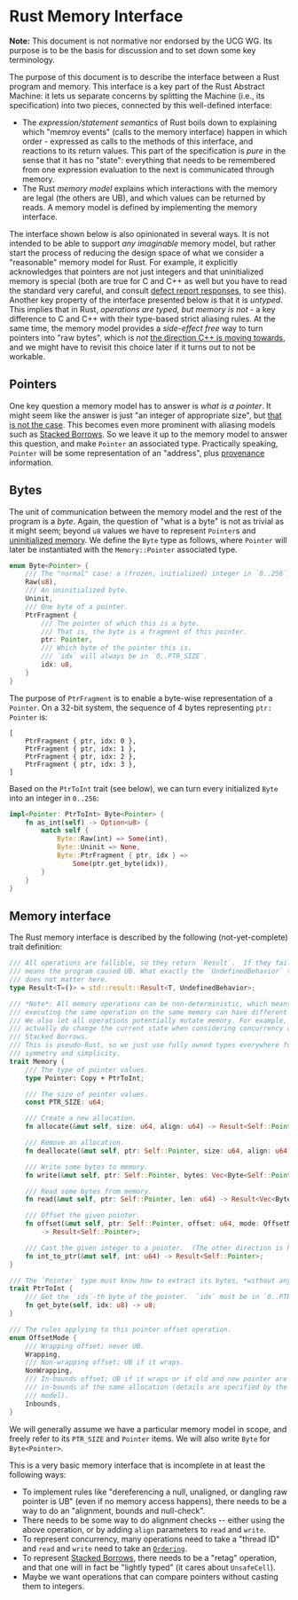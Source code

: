 # Rust Memory Interface

**Note:** This document is not normative nor endorsed by the UCG WG. Its purpose is to be the basis for discussion and to set down some key terminology.

The purpose of this document is to describe the interface between a Rust program and memory.
This interface is a key part of the Rust Abstract Machine: it lets us separate concerns by splitting the Machine (i.e., its specification) into two pieces, connected by this well-defined interface:
* The *expression/statement semantics* of Rust boils down to explaining which "memroy events" (calls to the memory interface) happen in which order - expressed as calls to the methods of this interface, and reactions to its return values. This part of the specification is *pure* in the sense that it has no "state": everything that needs to be remembered from one expression evaluation to the next is communicated through memory.
* The Rust *memory model* explains which interactions with the memory are legal (the others are UB), and which values can be returned by reads. A memory model is defined by implementing the memory interface.

The interface shown below is also opinionated in several ways.
It is not intended to be able to support *any imaginable* memory model, but rather start the process of reducing the design space of what we consider a "reasonable" memory model for Rust.
For example, it explicitly acknowledges that pointers are not just integers and that uninitialized memory is special (both are true for C and C++ as well but you have to read the standard very careful, and consult [defect report responses](http://www.open-std.org/jtc1/sc22/wg14/www/docs/dr_260.htm), to see this).
Another key property of the interface presented below is that it is *untyped*.
This implies that in Rust, *operations are typed, but memory is not* - a key difference to C and C++ with their type-based strict aliasing rules.
At the same time, the memory model provides a *side-effect free* way to turn pointers into "raw bytes", which is *not* [the direction C++ is moving towards](http://www.open-std.org/jtc1/sc22/wg14/www/docs/n2364.pdf), and we might have to revisit this choice later if it turns out to not be workable.

## Pointers

One key question a memory model has to answer is *what is a pointer*.
It might seem like the answer is just "an integer of appropriate size", but [that is not the case][pointers-complicated].
This becomes even more prominent with aliasing models such as [Stacked Borrows].
So we leave it up to the memory model to answer this question, and make `Pointer` an associated type.
Practically speaking, `Pointer` will be some representation of an "address", plus [provenance] information.

[provenance]: https://github.com/rust-lang/unsafe-code-guidelines/blob/master/reference/src/glossary.md#pointer-provenance

## Bytes

The unit of communication between the memory model and the rest of the program is a *byte*.
Again, the question of "what is a byte" is not as trivial as it might seem; beyond `u8` values we have to represent `Pointer`s and [uninitialized memory][uninit].
We define the `Byte` type as follows, where `Pointer` will later be instantiated with the `Memory::Pointer` associated type.

```rust
enum Byte<Pointer> {
    /// The "normal" case: a (frozen, initialized) integer in `0..256`.
    Raw(u8),
    /// An uninitialized byte.
    Uninit,
    /// One byte of a pointer.
    PtrFragment {
        /// The pointer of which this is a byte.
        /// That is, the byte is a fragment of this pointer.
        ptr: Pointer,
        /// Which byte of the pointer this is.
        /// `idx` will always be in `0..PTR_SIZE`.
        idx: u8,
    }
}
```

The purpose of `PtrFragment` is to enable a byte-wise representation of a `Pointer`.
On a 32-bit system, the sequence of 4 bytes representing `ptr: Pointer` is:
```
[
    PtrFragment { ptr, idx: 0 },
    PtrFragment { ptr, idx: 1 },
    PtrFragment { ptr, idx: 2 },
    PtrFragment { ptr, idx: 3 },
]
```

Based on the `PtrToInt` trait (see below), we can turn every initialized `Byte` into an integer in `0..256`:

```rust
impl<Pointer: PtrToInt> Byte<Pointer> {
    fn as_int(self) -> Option<u8> {
        match self {
            Byte::Raw(int) => Some(int),
            Byte::Uninit => None,
            Byte::PtrFragment { ptr, idx } =>
                Some(ptr.get_byte(idx)),
        }
    }
}
```

## Memory interface

The Rust memory interface is described by the following (not-yet-complete) trait definition:

```rust
/// All operations are fallible, so they return `Result`.  If they fail, that
/// means the program caused UB. What exactly the `UndefinedBehavior` type is
/// does not matter here.
type Result<T=()> = std::result::Result<T, UndefinedBehavior>;

/// *Note*: All memory operations can be non-deterministic, which means that
/// executing the same operation on the same memory can have different results.
/// We also let all operations potentially mutate memory. For example, reads
/// actually do change the current state when considering concurrency or
/// Stacked Borrows.
/// This is pseudo-Rust, so we just use fully owned types everywhere for
/// symmetry and simplicity.
trait Memory {
    /// The type of pointer values.
    type Pointer: Copy + PtrToInt;

    /// The size of pointer values.
    const PTR_SIZE: u64;

    /// Create a new allocation.
    fn allocate(&mut self, size: u64, align: u64) -> Result<Self::Pointer>;

    /// Remove an allocation.
    fn deallocate(&mut self, ptr: Self::Pointer, size: u64, align: u64) -> Result;

    /// Write some bytes to memory.
    fn write(&mut self, ptr: Self::Pointer, bytes: Vec<Byte<Self::Pointer>>) -> Result;

    /// Read some bytes from memory.
    fn read(&mut self, ptr: Self::Pointer, len: u64) -> Result<Vec<Byte<Self::Pointer>>>;

    /// Offset the given pointer.
    fn offset(&mut self, ptr: Self::Pointer, offset: u64, mode: OffsetMode)
        -> Result<Self::Pointer>;

    /// Cast the given integer to a pointer.  (The other direction is handled by `PtrToInt` below.)
    fn int_to_ptr(&mut self, int: u64) -> Result<Self::Pointer>;
}

/// The `Pointer` type must know how to extract its bytes, *without any access to the `Memory`*.
trait PtrToInt {
    /// Get the `idx`-th byte of the pointer.  `idx` must be in `0..PTR_SIZE`.
    fn get_byte(self, idx: u8) -> u8;
}

/// The rules applying to this pointer offset operation.
enum OffsetMode {
    /// Wrapping offset; never UB.
    Wrapping,
    /// Non-wrapping offset; UB if it wraps.
    NonWrapping,
    /// In-bounds offset; UB if it wraps or if old and new pointer are not both
    /// in-bounds of the same allocation (details are specified by the memory
    /// model).
    Inbounds,
}
```

We will generally assume we have a particular memory model in scope, and freely refer to its `PTR_SIZE` and `Pointer` items.
We will also write `Byte` for `Byte<Pointer>`.

This is a very basic memory interface that is incomplete in at least the following ways:

* To implement rules like "dereferencing a null, unaligned, or dangling raw pointer is UB" (even if no memory access happens), there needs to be a way to do an "alignment, bounds and null-check".
* There needs to be some way to do alignment checks -- either using the above operation, or by adding `align` parameters to `read` and `write`.
* To represent concurrency, many operations need to take a "thread ID" and `read` and `write` need to take an [`Ordering`].
* To represent [Stacked Borrows], there needs to be a "retag" operation, and that one will in fact be "lightly typed" (it cares about `UnsafeCell`).
* Maybe we want operations that can compare pointers without casting them to integers.

[pointers-complicated]: https://www.ralfj.de/blog/2018/07/24/pointers-and-bytes.html
[uninit]: https://www.ralfj.de/blog/2019/07/14/uninit.html
[`Ordering`]: https://doc.rust-lang.org/nightly/core/sync/atomic/enum.Ordering.html
[Stacked Borrows]: stacked-borrows.md
